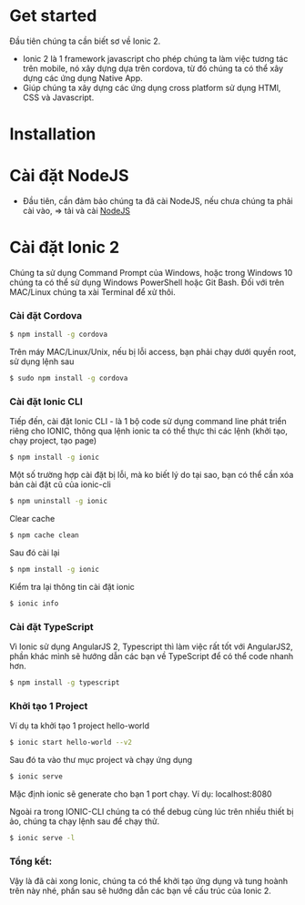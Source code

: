 # Get started
Đầu tiên chúng ta cần biết sơ về Ionic 2.
* Ionic 2 là 1 framework javascript cho phép chúng ta làm việc tương tác trên mobile, nó xây dựng dựa trên cordova, từ đó chúng ta có thể xây dựng các ứng dụng Native App.
* Giúp chúng ta xây dựng các ứng dụng cross platform sử dụng HTMl, CSS và Javascript.

# Installation

# Cài đặt NodeJS

* Đầu tiên, cần đảm bảo chúng ta đã cài NodeJS, nếu chưa chúng ta phải cài vào, => tải và cài [NodeJS]

# Cài đặt Ionic 2

Chúng ta sử dụng Command Prompt của Windows, hoặc trong Windows 10 chúng ta có thể sử dụng Windows PowerShell hoặc Git Bash.
Đối với trên MAC/Linux chúng ta xài Terminal để xử thôi.

### Cài đặt Cordova

```sh
$ npm install -g cordova
```

Trên máy MAC/Linux/Unix, nếu bị lỗi access, bạn phải chạy dưới quyền root, sử dụng lệnh sau

```sh
$ sudo npm install -g cordova
```

### Cài đặt Ionic CLI
Tiếp đến, cài đặt Ionic CLI - là 1 bộ code sử dụng command line phát triển riêng cho IONIC, thông qua lệnh ionic ta có thể thực thi các lệnh (khởi tạo, chạy project, tạo page)

```sh
$ npm install -g ionic
```

Một số trường hợp cài đặt bị lỗi, mà ko biết lý do tại sao, bạn có thể cần xóa bản cài đặt cũ của ionic-cli

```sh
$ npm uninstall -g ionic
```

Clear cache

```sh
$ npm cache clean
```

Sau đó cài lại

```sh
$ npm install -g ionic
```

Kiểm tra lại thông tin cài đặt ionic

```sh
$ ionic info
```

### Cài đặt TypeScript
Vì Ionic sử dụng AngularJS 2, Typescript thì làm việc rất tốt với AngularJS2, phần khác mình sẽ hướng dẫn các bạn về TypeScript để có thể code nhanh hơn.

```sh
$ npm install -g typescript
```

### Khởi tạo 1 Project
Ví dụ ta khởi tạo 1 project hello-world

```sh
$ ionic start hello-world --v2
```

Sau đó ta vào thư mục project và chạy ứng dụng

```sh
$ ionic serve
```

Mặc định ionic sẽ generate cho bạn 1 port chạy.
Ví dụ: localhost:8080

Ngoài ra trong IONIC-CLI chúng ta có thể debug cùng lúc trên nhiều thiết bị ảo, chúng ta chạy lệnh sau để chạy thử.

```sh
$ ionic serve -l
```

### Tổng kết:
Vậy là đã cài xong Ionic, chúng ta có thể khởi tạo ứng dụng và tung hoành trên này nhé, phần sau sẽ hướng dẫn các bạn về cấu trúc của Ionic 2.

[NodeJS]: <https://nodejs.org/en/>
